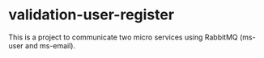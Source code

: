 # validation-user-register
This is a project to communicate two micro services using RabbitMQ (ms-user and ms-email).
